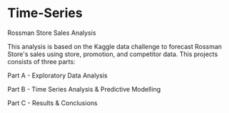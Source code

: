 # Time-Series
Rossman Store Sales Analysis

This analysis is based on the Kaggle data challenge to forecast Rossman Store's sales using store, promotion, and competitor data. This projects consists of three parts:

Part A - Exploratory Data Analysis

Part B - Time Series Analysis & Predictive Modelling

Part C - Results & Conclusions
